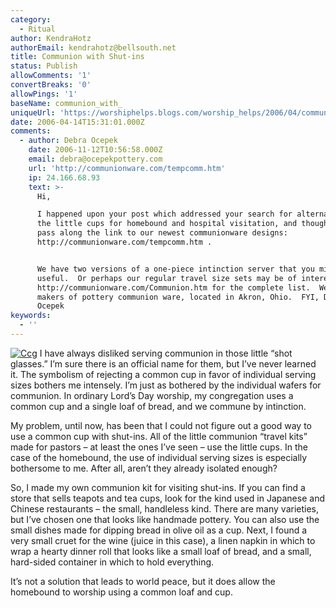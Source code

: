 ```yaml
---
category:
  - Ritual
author: KendraHotz
authorEmail: kendrahotz@bellsouth.net
title: Communion with Shut-ins
status: Publish
allowComments: '1'
convertBreaks: '0'
allowPings: '1'
baseName: communion_with_
uniqueUrl: 'https://worshiphelps.blogs.com/worship_helps/2006/04/communion_with_.html '
date: 2006-04-14T15:31:01.000Z
comments:
  - author: Debra Ocepek
    date: 2006-11-12T10:56:58.000Z
    email: debra@ocepekpottery.com
    url: 'http://communionware.com/tempcomm.htm'
    ip: 24.166.68.93
    text: >-
      Hi,

      I happened upon your post which addressed your search for alternatives to
      the little cups for homebound and hospital visitation, and thought I would
      pass along the link to our newest communionware designs:
      http://communionware.com/tempcomm.htm .


      We have two versions of a one-piece intinction server that you might find
      useful.  Or perhaps our regular travel size sets may be of interest.  See
      http://communionware.com/Communion.htm for the complete list.  We are
      makers of pottery communion ware, located in Akron, Ohio.  FYI, Debra
      Ocepek
keywords:
  - ''
---
```

 [![Ccg](https://worshiphelps.blogs.com/worship_helps/images/ccg.jpg "Ccg")](http://worshiphelps.blogs.com/.shared/image.html?/photos/uncategorized/ccg.jpg) I have always disliked serving communion in those little “shot glasses.” I’m sure there is an official name for them, but I’ve never learned it. The symbolism of rejecting a common cup in favor of individual serving sizes bothers me intensely. I’m just as bothered by the individual wafers for communion. In ordinary Lord’s Day worship, my congregation uses a common cup and a single loaf of bread, and we commune by intinction.

My problem, until now, has been that I could not figure out a good way to use a common cup with shut-ins. All of the little communion “travel kits” made for pastors – at least the ones I’ve seen – use the little cups. In the case of the homebound, the use of individual serving sizes is especially bothersome to me. After all, aren’t they already isolated enough?

So, I made my own communion kit for visiting shut-ins. If you can find a store that sells teapots and tea cups, look for the kind used in Japanese and Chinese restaurants – the small, handleless kind. There are many varieties, but I’ve chosen one that looks like handmade pottery. You can also use the small dishes made for dipping bread in olive oil as a cup. Next, I found a very small cruet for the wine (juice in this case), a linen napkin in which to wrap a hearty dinner roll that looks like a small loaf of bread, and a small, hard-sided container in which to hold everything.

It’s not a solution that leads to world peace, but it does allow the homebound to worship using a common loaf and cup.